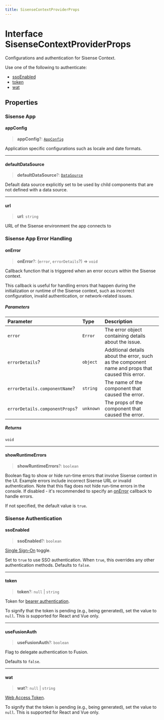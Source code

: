 ```yaml
---
title: SisenseContextProviderProps
---
```


# Interface SisenseContextProviderProps

Configurations and authentication for Sisense Context.

Use one of the following to authenticate:

- [ssoEnabled](interface.SisenseContextProviderProps.md#ssoenabled)
- [token](interface.SisenseContextProviderProps.md#token)
- [wat](interface.SisenseContextProviderProps.md#wat)

## Properties

### Sisense App

#### appConfig

> **appConfig**?: [`AppConfig`](../type-aliases/type-alias.AppConfig.md)

Application specific configurations such as locale and date formats.

***

#### defaultDataSource

> **defaultDataSource**?: [`DataSource`](../../sdk-data/type-aliases/type-alias.DataSource.md)

Default data source explicitly set to be used by child components that are not defined with a data source.

***

#### url

> **url**: `string`

URL of the Sisense environment the app connects to

### Sisense App Error Handling

#### onError

> **onError**?: (`error`, `errorDetails`?) => `void`

Callback function that is triggered when an error occurs within the Sisense context.

This callback is useful for handling errors that happen during the initialization or runtime of the Sisense context,
such as incorrect configuration, invalid authentication, or network-related issues.

##### Parameters

| Parameter | Type | Description |
| :------ | :------ | :------ |
| `error` | `Error` | The error object containing details about the issue. |
| `errorDetails`? | `object` | Additional details about the error, such as the component name and props that caused this error. |
| `errorDetails.componentName`? | `string` | The name of the component that caused the error. |
| `errorDetails.componentProps`? | `unknown` | The props of the component that caused the error. |

##### Returns

`void`

***

#### showRuntimeErrors

> **showRuntimeErrors**?: `boolean`

Boolean flag to show or hide run-time errors that involve Sisense context in the UI.
Example errors include incorrect Sisense URL or invalid authentication.
Note that this flag does not hide run-time errors in the console.
If disabled - it's recommended to specify an [onError](interface.SisenseContextProviderProps.md#onerror) callback to handle errors.

If not specified, the default value is `true`.

### Sisense Authentication

#### ssoEnabled

> **ssoEnabled**?: `boolean`

[Single Sign-On](https://docs.sisense.com/main/SisenseLinux/using-single-sign-on-to-access-sisense.htm) toggle.

Set to `true` to use SSO authentication. When `true`, this overrides any other authentication methods. Defaults to `false`.

***

#### token

> **token**?: `null` \| `string`

Token for [bearer authentication](https://sisense.dev/guides/restApi/using-rest-api.html).

To signify that the token is pending (e.g., being generated), set the value to `null`. This is supported for React and Vue only.

***

#### useFusionAuth

> **useFusionAuth**?: `boolean`

Flag to delegate authentication to Fusion.

Defaults to `false`.

***

#### wat

> **wat**?: `null` \| `string`

[Web Access Token](https://docs.sisense.com/main/SisenseLinux/using-web-access-token.htm).

To signify that the token is pending (e.g., being generated), set the value to `null`. This is supported for React and Vue only.
